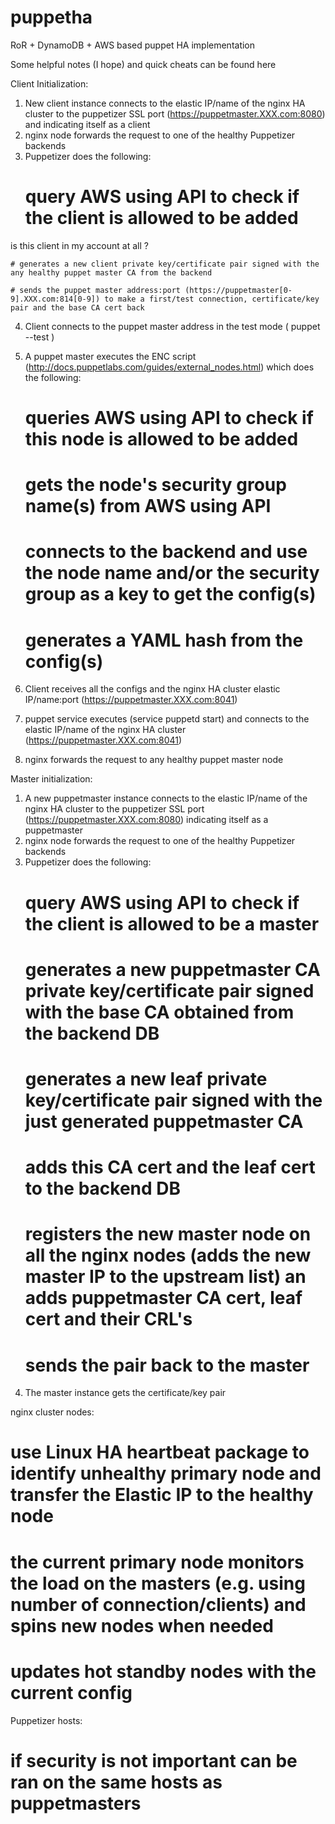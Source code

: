 puppetha
========

RoR + DynamoDB + AWS based puppet HA implementation


Some helpful notes (I hope) and quick cheats can be found here


Client Initialization:

1. New client instance connects to the elastic IP/name of the nginx HA cluster to the puppetizer SSL port (https://puppetmaster.XXX.com:8080) and indicating itself as a client
2. nginx node forwards the request to one of the healthy Puppetizer backends
3. Puppetizer does the following:
    # query AWS using API to check if the client is allowed to be added

is this client in my account at all ? 

    # generates a new client private key/certificate pair signed with the any healthy puppet master CA from the backend

    # sends the puppet master address:port (https://puppetmaster[0-9].XXX.com:814[0-9]) to make a first/test connection, certificate/key pair and the base CA cert back

4. Client connects to the puppet master address in the test mode ( puppet --test )

5. A puppet master executes the ENC script (http://docs.puppetlabs.com/guides/external_nodes.html) which does the following:
    # queries AWS using API to check if this node is allowed to be added
    # gets the node's security group name(s) from AWS using API
    # connects to the backend and use the node name and/or the security group as a key to get the config(s)
    # generates a YAML hash from the config(s)

6. Client receives all the configs and the nginx HA cluster elastic IP/name:port (https://puppetmaster.XXX.com:8041)

7. puppet service executes (service puppetd start) and connects to the elastic IP/name of the nginx HA cluster (https://puppetmaster.XXX.com:8041)
6. nginx forwards the request to any healthy puppet master node

Master initialization:
1. A new puppetmaster instance connects to the elastic IP/name of the nginx HA cluster to the puppetizer SSL port (https://puppetmaster.XXX.com:8080) indicating itself as a puppetmaster
2. nginx node forwards the request to one of the healthy Puppetizer backends
3. Puppetizer does the following:
   # query AWS using API to check if the client is allowed to be a master
   # generates a new puppetmaster CA private key/certificate pair signed with the base CA obtained from the backend DB
   # generates a new leaf private key/certificate pair signed with the just generated puppetmaster CA
   # adds this CA cert and the leaf cert to the backend DB
   # registers the new master node on all the nginx nodes (adds the new master IP to the upstream list) an adds puppetmaster CA cert, leaf cert and their CRL's
   # sends the pair back to the master
4. The master instance gets the certificate/key pair

nginx cluster nodes:
   # use Linux HA heartbeat package to identify unhealthy primary node and transfer the Elastic IP to the healthy node
   # the current primary node monitors the load on the masters (e.g. using number of connection/clients) and spins new nodes when needed
   # updates hot standby nodes with the current config

Puppetizer hosts:
   # if security is not important can be ran on the same hosts as puppetmasters

